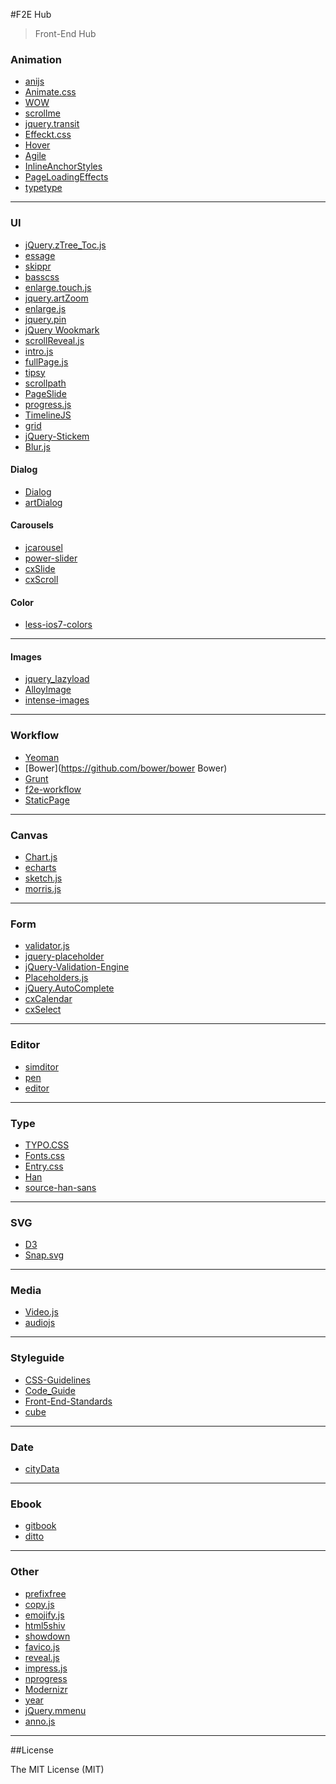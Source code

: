 #F2E Hub

>  Front-End Hub

### Animation

- [anijs](https://github.com/anijs/anijs)
- [Animate.css](https://github.com/daneden/animate.css)
- [WOW](https://github.com/matthieua/WOW)
- [scrollme](https://github.com/nckprsn/scrollme)
- [jquery.transit](https://github.com/rstacruz/jquery.transit)
- [Effeckt.css](https://github.com/h5bp/Effeckt.css)
- [Hover](https://github.com/IanLunn/Hover)
- [Agile](https://github.com/a-jie/Agile)
- [InlineAnchorStyles](https://github.com/codrops/InlineAnchorStyles)
- [PageLoadingEffects](https://github.com/codrops/PageLoadingEffects)
- [typetype](https://github.com/iamdanfox/typetype)

- - -

### UI

- [jQuery.zTree_Toc.js](https://github.com/i5ting/i5ting_ztree_toc)
- [essage](https://github.com/sofish/essage)
- [skippr](https://github.com/austenpayan/skippr)
- [basscss](https://github.com/jxnblk/basscss)
- [enlarge.touch.js](https://github.com/abelyao/enlarge.touch.js)
- [jquery.artZoom](https://github.com/justqyx/jquery.artZoom)
- [enlarge.js](https://github.com/abelyao/enlarge.js)
- [jquery.pin](https://github.com/webpop/jquery.pin)
- [jQuery Wookmark](https://github.com/GBKS/Wookmark-jQuery)
- [scrollReveal.js](http://scrollrevealjs.org/)
- [intro.js](https://github.com/usablica/intro.js)
- [fullPage.js](https://github.com/alvarotrigo/fullPage.js)
- [tipsy](https://github.com/jaz303/tipsy)
- [scrollpath](https://github.com/JoelBesada/scrollpath)
- [PageSlide](http://srobbin.com/jquery-plugins/pageslide/)
- [progress.js](https://github.com/usablica/progress.js)
- [TimelineJS](https://github.com/NUKnightLab/TimelineJSTimelineJS)
- [grid](https://github.com/aekaplan/grid)
- [jQuery-Stickem](https://github.com/davist11/jQuery-Stickem)
- [Blur.js](https://github.com/jakiestfu/Blur.js)


#### Dialog

- [Dialog](https://github.com/component/dialog)
- [artDialog](https://github.com/aui/artDialog)

#### Carousels

- [jcarousel](https://github.com/jsor/jcarousel)
- [power-slider](https://github.com/kujian/power-slider)
- [cxSlide](https://github.com/ciaoca/cxSlide)
- [cxScroll](https://github.com/ciaoca/cxScroll)

#### Color

- [less-ios7-colors](https://github.com/basecss/less-ios7-colors)

- - -

#### Images

- [jquery_lazyload](http://www.appelsiini.net/projects/lazyload)
- [AlloyImage](https://github.com/AlloyTeam/AlloyImage)
- [intense-images](https://github.com/tholman/intense-images)

- - -

### Workflow

- [Yeoman](https://github.com/yeoman)
- [Bower](https://github.com/bower/bower Bower)
- [Grunt](https://github.com/gruntjs/grunt)
- [f2e-workflow](https://github.com/hzlzh/f2e-workflow)
- [StaticPage](https://github.com/foru17/StaticPage)

- - -

### Canvas

- [Chart.js](https://github.com/nnnick/Chart.js)
- [echarts](https://github.com/ecomfe/echarts)
- [sketch.js](https://github.com/soulwire/sketch.js)
- [morris.js](https://github.com/morrisjs/morris.js)

- - -

### Form

- [validator.js](https://github.com/sofish/validator.js)
- [jquery-placeholder](https://github.com/mathiasbynens/jquery-placeholder)
- [jQuery-Validation-Engine](https://github.com/posabsolute/jQuery-Validation-Engine)
- [Placeholders.js](https://github.com/jamesallardice/Placeholders.js)
- [jQuery.AutoComplete](https://github.com/nswish/jQuery.AutoComplete)
- [cxCalendar](https://github.com/ciaoca/cxCalendar)
- [cxSelect](https://github.com/ciaoca/cxSelect)

- - - 

### Editor

- [simditor](https://github.com/mycolorway/simditor)
- [pen](https://github.com/sofish/pen)
- [editor](https://github.com/lepture/editor)

- - -

### Type

- [TYPO.CSS](https://github.com/sofish/Typo.css)
- [Fonts.css](https://github.com/zenozeng/fonts.css)
- [Entry.css](https://github.com/zmmbreeze/Entry.css)
- [Han](https://github.com/ethantw/Han)
- [source-han-sans](https://github.com/adobe-fonts/source-han-sans)

- - -

### SVG

- [D3](https://github.com/mbostock/d3)
- [Snap.svg](https://github.com/adobe-webplatform/Snap.svg)

- - -

### Media

- [Video.js](https://github.com/videojs/video.js)
- [audiojs](https://github.com/kolber/audiojs)

- - -

### Styleguide

- [CSS-Guidelines](https://github.com/chadluo/CSS-Guidelines)
- [Code_Guide](https://github.com/Suxiaogang/Code_Guide)
- [Front-End-Standards](https://github.com/hzlzh/Front-End-Standards)
- [cube](https://github.com/thx/cube)

- - -

### Date

- [cityData](https://github.com/basecss/cityData)

- - -

### Ebook

- [gitbook](https://github.com/GitbookIO/gitbook)
- [ditto](https://github.com/chutsu/ditto)

- - -

### Other

- [prefixfree](https://github.com/LeaVerou/prefixfree)
- [copy.js](https://github.com/imsobear/copy.js)
- [emojify.js](http://hassankhan.github.io/emojify.js/)
- [html5shiv](https://github.com/aFarkas/html5shiv)
- [showdown](https://github.com/coreyti/showdown)
- [favico.js](https://github.com/ejci/favico.js)
- [reveal.js](https://github.com/hakimel/reveal.js)
- [impress.js](https://github.com/bartaz/impress.js)
- [nprogress](https://github.com/rstacruz/nprogress)
- [Modernizr](https://github.com/Modernizr/Modernizr)
- [year](https://github.com/asgrim/year)
- [jQuery.mmenu](https://github.com/BeSite/jQuery.mmenu)
- [anno.js](https://github.com/iamdanfox/anno.js)

- - -


##License

The MIT License (MIT)